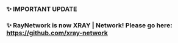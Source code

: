### ✨ IMPORTANT UPDATE
### ✨ RayNetwork is now XRAY | Network! Please go here: https://github.com/xray-network

